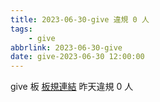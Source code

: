 ```yaml
---
title: 2023-06-30-give 違規 0 人
tags:
    - give
abbrlink: 2023-06-30-give
date: give-2023-06-30 12:00:00
---
```

give 板 [板規連結](https://www.ptt.cc/bbs/give/M.1612495900.A.C32.html)
昨天違規 0 人
